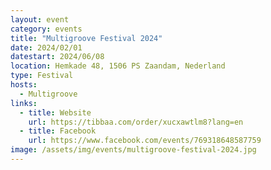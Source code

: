 ```yaml
---
layout: event
category: events
title: "Multigroove Festival 2024"
date: 2024/02/01
datestart: 2024/06/08
location: Hemkade 48, 1506 PS Zaandam, Nederland
type: Festival
hosts:
  - Multigroove
links:
  - title: Website
    url: https://tibbaa.com/order/xucxawtlm8?lang=en
  - title: Facebook
    url: https://www.facebook.com/events/769318648587759
image: /assets/img/events/multigroove-festival-2024.jpg
---
```

